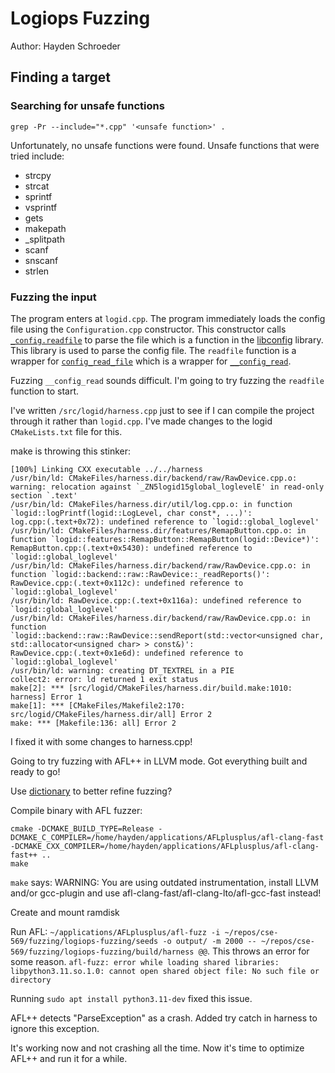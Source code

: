 # Logiops Fuzzing

Author: Hayden Schroeder

## Finding a target

### Searching for unsafe functions

`grep -Pr --include="*.cpp" '<unsafe function>' .`

Unfortunately, no unsafe functions were found. Unsafe functions that were tried include:
- strcpy
- strcat
- sprintf
- vsprintf
- gets
- makepath
- _splitpath
- scanf
- snscanf
- strlen

### Fuzzing the input

The program enters at `logid.cpp`. The program immediately loads the config file using the `Configuration.cpp` constructor. This constructor calls [`_config.readfile`](https://github.com/hyperrealm/libconfig/blob/f9404f60a435aa06321f4ccd8357364dcb216d46/lib/libconfigcpp.c%2B%2B#L516) to parse the file which is a function in the [libconfig](https://github.com/hyperrealm/libconfig/tree/master) library. This library is used to parse the config file. The `readfile` function is a wrapper for [`config_read_file`](https://github.com/hyperrealm/libconfig/blob/f9404f60a435aa06321f4ccd8357364dcb216d46/lib/libconfig.c#L627) which is a wrapper for [`__config_read`](https://github.com/hyperrealm/libconfig/blob/f9404f60a435aa06321f4ccd8357364dcb216d46/lib/libconfig.c#L512).

Fuzzing `__config_read` sounds difficult. I'm going to try fuzzing the `readfile` function to start.

I've written `/src/logid/harness.cpp` just to see if I can compile the project through it rather than `logid.cpp`. I've made changes to the logid `CMakeLists.txt` file for this.

make is throwing this stinker:
```
[100%] Linking CXX executable ../../harness
/usr/bin/ld: CMakeFiles/harness.dir/backend/raw/RawDevice.cpp.o: warning: relocation against `_ZN5logid15global_loglevelE' in read-only section `.text'
/usr/bin/ld: CMakeFiles/harness.dir/util/log.cpp.o: in function `logid::logPrintf(logid::LogLevel, char const*, ...)':
log.cpp:(.text+0x72): undefined reference to `logid::global_loglevel'
/usr/bin/ld: CMakeFiles/harness.dir/features/RemapButton.cpp.o: in function `logid::features::RemapButton::RemapButton(logid::Device*)':
RemapButton.cpp:(.text+0x5430): undefined reference to `logid::global_loglevel'
/usr/bin/ld: CMakeFiles/harness.dir/backend/raw/RawDevice.cpp.o: in function `logid::backend::raw::RawDevice::_readReports()':
RawDevice.cpp:(.text+0x112c): undefined reference to `logid::global_loglevel'
/usr/bin/ld: RawDevice.cpp:(.text+0x116a): undefined reference to `logid::global_loglevel'
/usr/bin/ld: CMakeFiles/harness.dir/backend/raw/RawDevice.cpp.o: in function `logid::backend::raw::RawDevice::sendReport(std::vector<unsigned char, std::allocator<unsigned char> > const&)':
RawDevice.cpp:(.text+0x1e6d): undefined reference to `logid::global_loglevel'
/usr/bin/ld: warning: creating DT_TEXTREL in a PIE
collect2: error: ld returned 1 exit status
make[2]: *** [src/logid/CMakeFiles/harness.dir/build.make:1010: harness] Error 1
make[1]: *** [CMakeFiles/Makefile2:170: src/logid/CMakeFiles/harness.dir/all] Error 2
make: *** [Makefile:136: all] Error 2
```

I fixed it with some changes to harness.cpp!

Going to try fuzzing with AFL++ in LLVM mode. Got everything built and ready to go!

Use [dictionary](https://github.com/AFLplusplus/AFLplusplus/blob/stable/dictionaries/README.md) to better refine fuzzing?

Compile binary with AFL fuzzer:
```
cmake -DCMAKE_BUILD_TYPE=Release -DCMAKE_C_COMPILER=/home/hayden/applications/AFLplusplus/afl-clang-fast -DCMAKE_CXX_COMPILER=/home/hayden/applications/AFLplusplus/afl-clang-fast++ ..
make
```

`make` says: WARNING: You are using outdated instrumentation, install LLVM and/or gcc-plugin and use afl-clang-fast/afl-clang-lto/afl-gcc-fast instead!

Create and mount ramdisk

Run AFL: `~/applications/AFLplusplus/afl-fuzz -i ~/repos/cse-569/fuzzing/logiops-fuzzing/seeds -o output/ -m 2000 -- ~/repos/cse-569/fuzzing/logiops-fuzzing/build/harness @@`. This throws an error for some reason. `afl-fuzz: error while loading shared libraries: libpython3.11.so.1.0: cannot open shared object file: No such file or directory`

Running `sudo apt install python3.11-dev` fixed this issue.

AFL++ detects "ParseException" as a crash. Added try catch in harness to ignore this exception.

It's working now and not crashing all the time. Now it's time to optimize AFL++ and run it for a while.